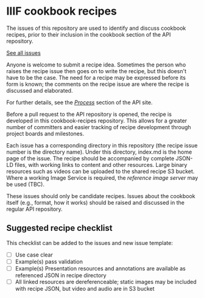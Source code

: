 # IIIF cookbook recipes

The issues of this repository are used to identify and discuss cookbook recipes, prior to their inclusion in the cookbook section of the API repository. 

[See all issues](https://github.com/IIIF/cookbook-recipes/issues)

Anyone is welcome to submit a recipe idea. Sometimes the person who raises the recipe issue then goes on to write the recipe, but this doesn't have to be the case. The need for a recipe may be expressed before its form is known; the comments on the recipe issue are where the recipe is discussed and elaborated.

For further details, see the _[Process](https://preview.iiif.io/api/image-prezi-rc2/api/cookbook/#process)_ section of the API site.

Before a pull request to the API repository is opened, the recipe is developed in this cookbook-recipes repository. This allows for a greater number of committers and easier tracking of recipe development through project boards and milestones.

Each issue has a corresponding directory in this repository (the recipe issue number is the directory name). Under this directory, index.md is the home page of the issue. The recipe should be accompanied by complete JSON-LD files, with working links to content and other resources. Large binary resources such as videos can be uploaded to the shared recipe S3 bucket. Where a working Image Service is required, the _reference image server_ may be used (TBC).

These issues should only be candidate recipes. Issues about the cookbook itself (e.g., format, how it works) should be raised and discussed in the regular API repository.

## Suggested recipe checklist

This checklist can be added to the issues and new issue template:

- [ ] Use case clear
- [ ] Example(s) pass validation
- [ ] Example(s) Presentation resources and annotations are available as referenced JSON in recipe directory
- [ ] All linked resources are dereferenceable; static images may be included with recipe JSON, but video and audio are in S3 bucket
